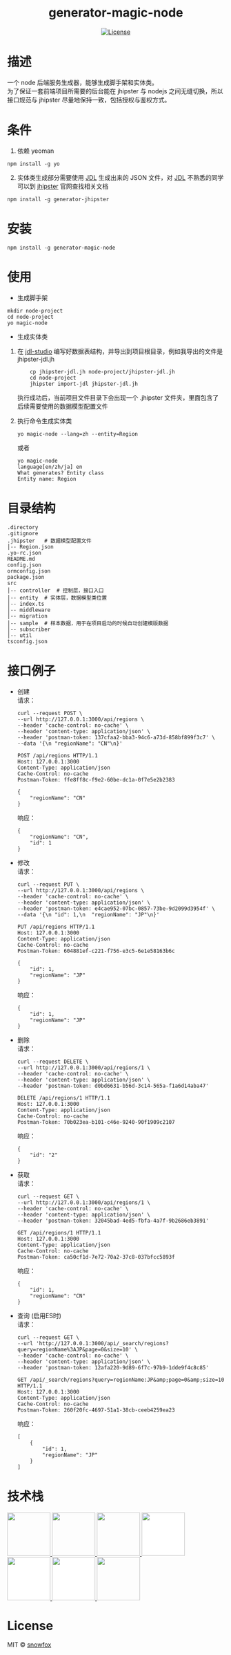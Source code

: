 <h1 align="center">generator-magic-node</h1>
<p align="center">
<a href="https://www.npmjs.com/package/vue" rel="nofollow">
    <img src="https://camo.githubusercontent.com/9a140a4c68e7c178bc660bee7675f4f25ff7ade3/68747470733a2f2f696d672e736869656c64732e696f2f6e706d2f6c2f7675652e737667" alt="License" data-canonical-src="https://img.shields.io/npm/l/vue.svg" style="max-width:100%;">
</a>
</p>

# 描述   
一个 node 后端服务生成器，能够生成脚手架和实体类。  
为了保证一套前端项目所需要的后台能在 jhipster 与 nodejs 之间无缝切换，所以接口规范与 jhipster 尽量地保持一致，包括授权与鉴权方式。

# 条件  
1. 依赖 yeoman
```
npm install -g yo
```
2. 实体类生成部分需要使用 [JDL](https://www.jhipster.tech/jdl) 生成出来的 JSON 文件，对 [JDL](https://www.jhipster.tech/jdl) 不熟悉的同学可以到 [jhipster](https://www.jhipster.tech) 官网查找相关文档  
```
npm install -g generator-jhipster
```

# 安装    
```
npm install -g generator-magic-node
```

# 使用  
* 生成脚手架
```
mkdir node-project
cd node-project
yo magic-node
```

* 生成实体类  
1. 在 [jdl-studio](https://start.jhipster.tech/jdl-studio) 编写好数据表结构，并导出到项目根目录，例如我导出的文件是 jhipster-jdl.jh
    ```
        cp jhipster-jdl.jh node-project/jhipster-jdl.jh
        cd node-project
        jhipster import-jdl jhipster-jdl.jh
    ```
    执行成功后，当前项目文件目录下会出现一个 .jhipster 文件夹，里面包含了后续需要使用的数据模型配置文件  

2. 执行命令生成实体类
    ```
    yo magic-node --lang=zh --entity=Region
    ```
    或者
    ```
    yo magic-node
    language[en/zh/ja] en
    What generates? Entity class
    Entity name: Region
    ```

# 目录结构
```
.directory
.gitignore
.jhipster   # 数据模型配置文件
│-- Region.json 
.yo-rc.json
README.md
config.json
ormconfig.json
package.json
src
│-- controller  # 控制层，接口入口
│-- entity  # 实体层，数据模型类位置
│-- index.ts
│-- middleware
│-- migration
│-- sample  # 样本数据，用于在项目启动的时候自动创建模版数据
│-- subscriber
│-- util
tsconfig.json
```

# 接口例子 
* 创建  
    请求：

    ```
    curl --request POST \
    --url http://127.0.0.1:3000/api/regions \
    --header 'cache-control: no-cache' \
    --header 'content-type: application/json' \
    --header 'postman-token: 137cfaa2-bba3-94c6-a73d-858bf899f3c7' \
    --data '{\n	"regionName": "CN"\n}'
    ```
    ```
    POST /api/regions HTTP/1.1
    Host: 127.0.0.1:3000
    Content-Type: application/json
    Cache-Control: no-cache
    Postman-Token: ffe8ff8c-f9e2-60be-dc1a-0f7e5e2b2383

    {
        "regionName": "CN"
    }
    ```
    响应：
    ```
    {
        "regionName": "CN",
        "id": 1
    }
    ```
* 修改  
    请求：
    ```
    curl --request PUT \
    --url http://127.0.0.1:3000/api/regions \
    --header 'cache-control: no-cache' \
    --header 'content-type: application/json' \
    --header 'postman-token: e4cae952-07bc-0857-73be-9d2099d3954f' \
    --data '{\n	"id": 1,\n	"regionName": "JP"\n}'
    ```
    ```
    PUT /api/regions HTTP/1.1
    Host: 127.0.0.1:3000
    Content-Type: application/json
    Cache-Control: no-cache
    Postman-Token: 604881ef-c221-f756-e3c5-6e1e58163b6c

    {
	    "id": 1,
	    "regionName": "JP"
    }
    ```
    响应：
    ```
    {
        "id": 1,
        "regionName": "JP"
    }
    ```
* 删除  
    请求：
    ```
    curl --request DELETE \
    --url http://127.0.0.1:3000/api/regions/1 \
    --header 'cache-control: no-cache' \
    --header 'content-type: application/json' \
    --header 'postman-token: d0bd6631-b56d-3c14-565a-f1a6d14aba47'
    ```
    ```
    DELETE /api/regions/1 HTTP/1.1
    Host: 127.0.0.1:3000
    Content-Type: application/json
    Cache-Control: no-cache
    Postman-Token: 70b023ea-b101-c46e-9240-90f1909c2107
    ```
    响应：
    ```
    {
        "id": "2"
    }
    ```
* 获取  
    请求：
    ```
    curl --request GET \
    --url http://127.0.0.1:3000/api/regions/1 \
    --header 'cache-control: no-cache' \
    --header 'content-type: application/json' \
    --header 'postman-token: 32045bad-4ed5-fbfa-4a7f-9b2686eb3891'
    ```
    ```
    GET /api/regions/1 HTTP/1.1
    Host: 127.0.0.1:3000
    Content-Type: application/json
    Cache-Control: no-cache
    Postman-Token: ca50cf1d-7e72-70a2-37c8-037bfcc5893f

    ```
    响应：
    ```
    {
        "id": 1,
        "regionName": "CN"
    }
    ```
* 查询 (启用ES时)  
    请求：
    ```
    curl --request GET \
    --url 'http://127.0.0.1:3000/api/_search/regions?query=regionName%3AJP&page=0&size=10' \
    --header 'cache-control: no-cache' \
    --header 'content-type: application/json' \
    --header 'postman-token: 12afa220-9d89-6f7c-97b9-1dde9f4c8c85'
    ```
    ```
    GET /api/_search/regions?query=regionName:JP&amp;page=0&amp;size=10 HTTP/1.1
    Host: 127.0.0.1:3000
    Content-Type: application/json
    Cache-Control: no-cache
    Postman-Token: 260f20fc-4697-51a1-38cb-ceeb4259ea23
    ```
    响应：
    ```
    [
        {
            "id": 1,
            "regionName": "JP"
        }
    ]
    ```

# 技术栈  

<a href="https://nodejs.org">
    <img src="
https://open-source-project.oss-cn-shenzhen.aliyuncs.com/logos/node.png" style="width:100px">
</a>
<a href="https://github.com/koajs/koa">
    <img src="https://raw.githubusercontent.com/koajs/koa/HEAD/docs/logo.png" style="width:100px">
</a>
<a href="https://www.tslang.cn">
    <img src="
https://open-source-project.oss-cn-shenzhen.aliyuncs.com/logos/typescript.png" style="width:100px">
</a>
<a href="http://typeorm.io">
    <img src="
https://open-source-project.oss-cn-shenzhen.aliyuncs.com/logos/typeorm.png" style="width:100px; background-color: #FFFFFF;">
</a>
<a href="https://www.mysql.com">
    <img src="
https://open-source-project.oss-cn-shenzhen.aliyuncs.com/logos/mysql.png" style="width:100px; background-color: #FFFFFF;">
</a>
<a href="https://www.elastic.co">
    <img src="
https://open-source-project.oss-cn-shenzhen.aliyuncs.com/logos/elastic.png" style="width:100px; background-color: #FFFFFF;">
</a>
<a href="https://yeoman.io">
    <img src="
https://open-source-project.oss-cn-shenzhen.aliyuncs.com/logos/yeoman.png" style="width:100px">
</a>

# License  
MIT © [snowfox](https://github.com/little-snow-fox)
